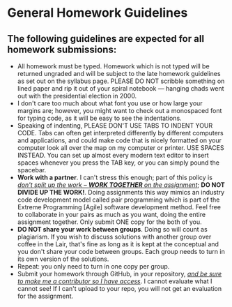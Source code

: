 # General Homework Guidelines

## The following guidelines are expected for all homework submissions:

* All homework must be typed. Homework which is not typed will be returned ungraded and will be subject to the late homework guidelines as set out on the syllabus page. PLEASE DO NOT scribble something on lined paper and rip it out of your spiral notebook — hanging chads went out with the presidential election in 2000.
* I don't care too much about what font you use or how large your margins are; however, you might want to check out a monospaced font for typing code, as it will be easy to see the indentations.
* Speaking of indenting, PLEASE DON'T USE TABS TO INDENT YOUR CODE. Tabs can often get interpreted differently by different computers and applications, and could make code that is nicely formatted on your computer look all over the map on my computer or printer. USE SPACES INSTEAD. You can set up almost every modern text editor to insert spaces whenever you press the TAB key, or you can simply pound the spacebar.
* **Work with a partner**. I can't stress this enough; part of this policy is <u><i>don't split up the work – <b>WORK TOGETHER</b> on the assignment</i></u>; <b>DO NOT DIVIDE UP THE WORK!</b>. Doing assignments this way mimics an industry code development model called pair programming which is part of the Extreme Programming [Agile] software development method. Feel free to collaborate in your pairs as much as you want, doing the entire assignment together. Only submit ONE copy for the both of you.
* **DO NOT share your work between groups**. Doing so will count as plagiarism. If you wish to discuss solutions with another group over coffee in the Lair, that's fine as long as it is kept at the conceptual and you don't share your code between groups. Each group needs to turn in its own version of the solutions.
* Repeat: you only need to turn in one copy per group.
* Submit your homework through GitHub, in your repository, <u><i>and be sure to make me a contributor so I have access</i></u>. I cannot evaluate what I cannot see! If I can't upload to your repo, you will not get an evaluation for the assignment.
